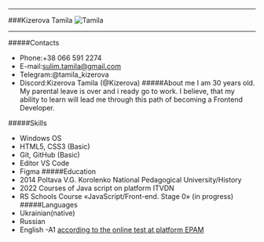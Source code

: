 ********
###Kizerova Tamila ![Tamila](/rsschool-cv/user_photo.jpg)
********
#####Contacts
* Phone:+38 066 591 2274  
* E-mail:sulim.tamila@gmail.com
* Telegram:@tamila_kizerova
* Discord:Kizerova Tamila (@Kizerova)
#####About me
I am 30 years old. My parental leave is over and i ready go to work.
I believe, that my ability to learn  will lead me through this path of becoming a Frontend Developer.  

#####Skills
* Windows OS 
* HTML5, CSS3 (Basic)
* Git, GitHub (Basic)
* Editor VS Code
* Figma
#####Education
* 2014 Poltava V.G. Korolenko National Pedagogical University/History
* 2022 Courses of Java script on platform ITVDN
* RS Schools Course «JavaScript/Front-end. Stage 0» (in progress)
#####Languages
* Ukrainian(native)
* Russian
* English -A1 [according to the online test at platform EPAM](https://examinator.epam.com/Main/PersonalAssignments)


[def]: /1%20%D1%82%20%D1%96%20%D0%BC%20-532.jpg